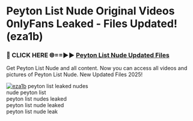 # Peyton List Nude Original Videos 0nlyFans Leaked - Files Updated! (eza1b)

<h3>🔴 CLICK HERE 🌐==►► <a href="https://tinyurl.com/4mcuefdz" rel="nofollow">Peyton List Nude Updated Files</a></h3>

Get Peyton List Nude and all content. Now you can access all videos and pictures of Peyton List Nude. New Updated Files 2025!

[![eza1b](https://i.imgur.com/StAQSOY.gif)](https://tinyurl.com/4mcuefdz)
peyton list leaked nudes<br>
nude peyton list<br>
peyton list nudes leaked<br>
peyton list nude leaked<br>
peyton list nude leak